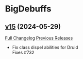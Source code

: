 # BigDebuffs

## [v15](https://github.com/jordonwow/bigdebuffs/tree/v15) (2024-05-29)
[Full Changelog](https://github.com/jordonwow/bigdebuffs/compare/v14...v15) [Previous Releases](https://github.com/jordonwow/bigdebuffs/releases)

- Fix class dispel abilities for Druid  
    Fixes #732  
